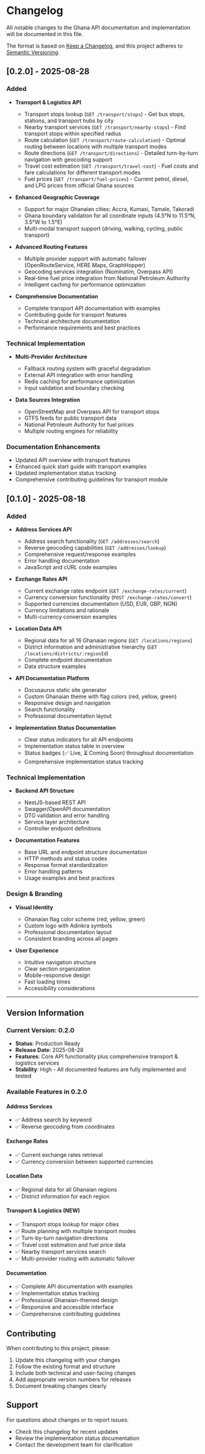 # Changelog

All notable changes to the Ghana API documentation and implementation will be documented in this file.

The format is based on [Keep a Changelog](https://keepachangelog.com/en/1.0.0/),
and this project adheres to [Semantic Versioning](https://semver.org/spec/v2.0.0.html).

## [0.2.0] - 2025-08-28

### Added

- **Transport & Logistics API**

  - Transport stops lookup (`GET /transport/stops`) - Get bus stops, stations, and transport hubs by city
  - Nearby transport services (`GET /transport/nearby-stops`) - Find transport stops within specified radius
  - Route calculation (`GET /transport/route-calculation`) - Optimal routing between locations with multiple transport modes
  - Route directions (`GET /transport/directions`) - Detailed turn-by-turn navigation with geocoding support
  - Travel cost estimation (`GET /transport/travel-cost`) - Fuel costs and fare calculations for different transport modes
  - Fuel prices (`GET /transport/fuel-prices`) - Current petrol, diesel, and LPG prices from official Ghana sources

- **Enhanced Geographic Coverage**

  - Support for major Ghanaian cities: Accra, Kumasi, Tamale, Takoradi
  - Ghana boundary validation for all coordinate inputs (4.5°N to 11.5°N, 3.5°W to 1.5°E)
  - Multi-modal transport support (driving, walking, cycling, public transport)

- **Advanced Routing Features**

  - Multiple provider support with automatic failover (OpenRouteService, HERE Maps, GraphHopper)
  - Geocoding services integration (Nominatim, Overpass API)
  - Real-time fuel price integration from National Petroleum Authority
  - Intelligent caching for performance optimization

- **Comprehensive Documentation**

  - Complete transport API documentation with examples
  - Contributing guide for transport features
  - Technical architecture documentation
  - Performance requirements and best practices

### Technical Implementation

- **Multi-Provider Architecture**

  - Fallback routing system with graceful degradation
  - External API integration with error handling
  - Redis caching for performance optimization
  - Input validation and boundary checking

- **Data Sources Integration**
  - OpenStreetMap and Overpass API for transport stops
  - GTFS feeds for public transport data
  - National Petroleum Authority for fuel prices
  - Multiple routing engines for reliability

### Documentation Enhancements

- Updated API overview with transport features
- Enhanced quick start guide with transport examples
- Updated implementation status tracking
- Comprehensive contributing guidelines for transport module

## [0.1.0] - 2025-08-18

### Added

- **Address Services API**

  - Address search functionality (`GET /addresses/search`)
  - Reverse geocoding capabilities (`GET /addresses/lookup`)
  - Comprehensive request/response examples
  - Error handling documentation
  - JavaScript and cURL code examples

- **Exchange Rates API**

  - Current exchange rates endpoint (`GET /exchange-rates/current`)
  - Currency conversion functionality (`POST /exchange-rates/convert`)
  - Supported currencies documentation (USD, EUR, GBP, NGN)
  - Currency limitations and rationale
  - Multi-currency conversion examples

- **Location Data API**

  - Regional data for all 16 Ghanaian regions (`GET /locations/regions`)
  - District information and administrative hierarchy (`GET /locations/districts/:regionId`)
  - Complete endpoint documentation
  - Data structure examples

- **API Documentation Platform**

  - Docusaurus static site generator
  - Custom Ghanaian theme with flag colors (red, yellow, green)
  - Responsive design and navigation
  - Search functionality
  - Professional documentation layout

- **Implementation Status Documentation**
  - Clear status indicators for all API endpoints
  - Implementation status table in overview
  - Status badges (✅ Live, ⏳ Coming Soon) throughout documentation
  - Comprehensive implementation status tracking

### Technical Implementation

- **Backend API Structure**

  - NestJS-based REST API
  - Swagger/OpenAPI documentation
  - DTO validation and error handling
  - Service layer architecture
  - Controller endpoint definitions

- **Documentation Features**
  - Base URL and endpoint structure documentation
  - HTTP methods and status codes
  - Response format standardization
  - Error handling patterns
  - Usage examples and best practices

### Design & Branding

- **Visual Identity**

  - Ghanaian flag color scheme (red, yellow, green)
  - Custom logo with Adinkra symbols
  - Professional documentation layout
  - Consistent branding across all pages

- **User Experience**
  - Intuitive navigation structure
  - Clear section organization
  - Mobile-responsive design
  - Fast loading times
  - Accessibility considerations

---

## Version Information

### Current Version: 0.2.0

- **Status**: Production Ready
- **Release Date**: 2025-08-28
- **Features**: Core API functionality plus comprehensive transport & logistics services
- **Stability**: High - All documented features are fully implemented and tested

### Available Features in 0.2.0

#### Address Services

- ✅ Address search by keyword
- ✅ Reverse geocoding from coordinates

#### Exchange Rates

- ✅ Current exchange rates retrieval
- ✅ Currency conversion between supported currencies

#### Location Data

- ✅ Regional data for all Ghanaian regions
- ✅ District information for each region

#### Transport & Logistics (NEW)

- ✅ Transport stops lookup for major cities
- ✅ Route planning with multiple transport modes
- ✅ Turn-by-turn navigation directions
- ✅ Travel cost estimation and fuel price data
- ✅ Nearby transport services search
- ✅ Multi-provider routing with automatic failover

#### Documentation

- ✅ Complete API documentation with examples
- ✅ Implementation status tracking
- ✅ Professional Ghanaian-themed design
- ✅ Responsive and accessible interface
- ✅ Comprehensive contributing guidelines

## Contributing

When contributing to this project, please:

1. Update this changelog with your changes
2. Follow the existing format and structure
3. Include both technical and user-facing changes
4. Add appropriate version numbers for releases
5. Document breaking changes clearly

## Support

For questions about changes or to report issues:

- Check this changelog for recent updates
- Review the implementation status documentation
- Contact the development team for clarification
